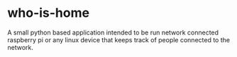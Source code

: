 # who-is-home
A small python based application intended to be run network connected raspberry pi or any linux device that keeps track of people connected to the network.
